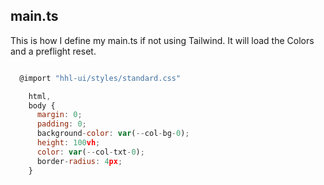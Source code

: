 ## main.ts

This is how I define my main.ts if not using Tailwind.
It will load the Colors and a preflight reset.
<br>


```js

  @import "hhl-ui/styles/standard.css"

    html,
    body {
      margin: 0;
      padding: 0;
      background-color: var(--col-bg-0);
      height: 100vh;
      color: var(--col-txt-0);
      border-radius: 4px;
    }

```
